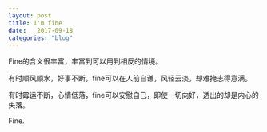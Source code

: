 ```yaml
---
layout: post
title: I'm fine
date:   2017-09-18
categories: "blog"
---
```


Fine的含义很丰富，丰富到可以用到相反的情境。  

有时顺风顺水，好事不断，fine可以在人前自谦，风轻云淡，却难掩志得意满。  

有时霉运不断，心情低落，fine可以安慰自己，即使一切向好，透出的却是内心的失落。  

Fine.
